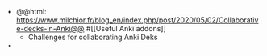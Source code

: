 - @@html: https://www.milchior.fr/blog_en/index.php/post/2020/05/02/Collaborative-decks-in-Anki@@ #[[Useful Anki addons]]
	- Challenges for collaborating Anki Deks
-